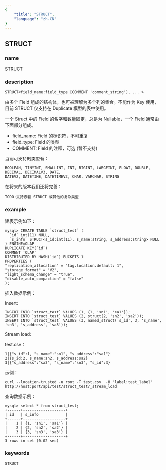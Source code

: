 ```yaml
---
{
    "title": "STRUCT",
    "language": "zh-CN"
}
---
```


<!--
Licensed to the Apache Software Foundation (ASF) under one
or more contributor license agreements.  See the NOTICE file
distributed with this work for additional information
regarding copyright ownership.  The ASF licenses this file
to you under the Apache License, Version 2.0 (the
"License"); you may not use this file except in compliance
with the License.  You may obtain a copy of the License at

  http://www.apache.org/licenses/LICENSE-2.0

Unless required by applicable law or agreed to in writing,
software distributed under the License is distributed on an
"AS IS" BASIS, WITHOUT WARRANTIES OR CONDITIONS OF ANY
KIND, either express or implied.  See the License for the
specific language governing permissions and limitations
under the License.
-->

## STRUCT

### name

<version since="2.0.0">

STRUCT

</version>

### description

`STRUCT<field_name:field_type [COMMENT 'comment_string'], ... >`

由多个 Field 组成的结构体，也可被理解为多个列的集合。不能作为 Key 使用，目前 STRUCT 仅支持在 Duplicate 模型的表中使用。


一个 Struct 中的 Field 的名字和数量固定，总是为 Nullable，一个 Field 通常由下面部分组成。

- field_name: Field 的标识符，不可重复
- field_type: Field 的类型
- COMMENT: Field 的注释，可选 (暂不支持)

当前可支持的类型有：

```
BOOLEAN, TINYINT, SMALLINT, INT, BIGINT, LARGEINT, FLOAT, DOUBLE, DECIMAL, DECIMALV3, DATE,
DATEV2, DATETIME, DATETIMEV2, CHAR, VARCHAR, STRING
```

在将来的版本我们还将完善：

```
TODO:支持嵌套 STRUCT 或其他的复杂类型
```

### example

建表示例如下：

```
mysql> CREATE TABLE `struct_test` (
  `id` int(11) NULL,
  `s_info` STRUCT<s_id:int(11), s_name:string, s_address:string> NULL
) ENGINE=OLAP
DUPLICATE KEY(`id`)
COMMENT 'OLAP'
DISTRIBUTED BY HASH(`id`) BUCKETS 1
PROPERTIES (
"replication_allocation" = "tag.location.default: 1",
"storage_format" = "V2",
"light_schema_change" = "true",
"disable_auto_compaction" = "false"
);
```

插入数据示例：

Insert:

```
INSERT INTO `struct_test` VALUES (1, {1, 'sn1', 'sa1'});
INSERT INTO `struct_test` VALUES (2, struct(2, 'sn2', 'sa2'));
INSERT INTO `struct_test` VALUES (3, named_struct('s_id', 3, 's_name', 'sn3', 's_address', 'sa3'));
```

Stream load:

test.csv：

```
1|{"s_id":1, "s_name":"sn1", "s_address":"sa1"}
2|{s_id:2, s_name:sn2, s_address:sa2}
3|{"s_address":"sa3", "s_name":"sn3", "s_id":3}
```

示例：

```
curl --location-trusted -u root -T test.csv  -H "label:test_label" http://host:port/api/test/struct_test/_stream_load
```

查询数据示例：

```
mysql> select * from struct_test;
+------+-------------------+
| id   | s_info            |
+------+-------------------+
|    1 | {1, 'sn1', 'sa1'} |
|    2 | {2, 'sn2', 'sa2'} |
|    3 | {3, 'sn3', 'sa3'} |
+------+-------------------+
3 rows in set (0.02 sec)
```

### keywords

    STRUCT
